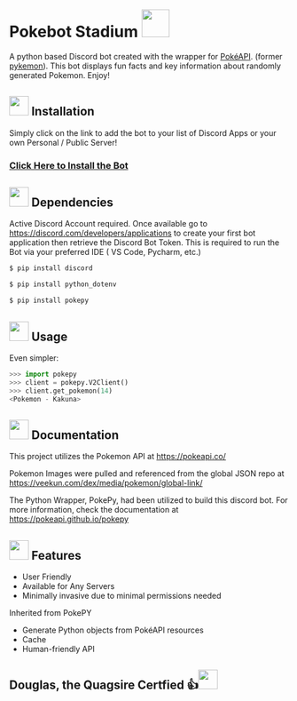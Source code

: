 # Pokebot Stadium <a href="https://pokeapi.co/api/v2/pokemon/wooper"><img src='https://veekun.com/dex/media/pokemon/global-link/194.png' height=50px/></a>

A python based Discord bot created with the wrapper for [PokéAPI](https://pokeapi.co). (former [pykemon](https://github.com/PokeAPI/pokepy/tree/bb72105f4c5402aaa5d4fd2b9c142bf9b678b254)). This bot displays fun facts and key
information about randomly generated Pokemon. Enjoy!

## <img src='https://veekun.com/dex/media/pokemon/icons/194.png' height=35px> Installation
Simply click on the link to add the bot to your list of Discord Apps or your own Personal / Public Server!
### <a href="https://discord.com/oauth2/authorize?client_id=1365402539423694848">Click Here to Install the Bot</a>

## <img src='https://veekun.com/dex/media/pokemon/icons/194.png' height=35px> Dependencies

Active Discord Account required. Once available go to https://discord.com/developers/applications to create your first bot application then retrieve the Discord Bot Token. 
This is required to run the Bot via your preferred IDE ( VS Code, Pycharm, etc.)


```sh
$ pip install discord
```

```sh
$ pip install python_dotenv
```
```sh
$ pip install pokepy
```

## <img src='https://veekun.com/dex/media/pokemon/icons/195.png' height=35px> Usage

Even simpler:

```python
>>> import pokepy
>>> client = pokepy.V2Client()
>>> client.get_pokemon(14)
<Pokemon - Kakuna>
```

## <img src='https://veekun.com/dex/media/pokemon/icons/194.png' height=35px>  Documentation

This project utilizes the Pokemon API at https://pokeapi.co/

Pokemon Images were pulled and referenced from the global JSON repo at https://veekun.com/dex/media/pokemon/global-link/

The Python Wrapper, PokePy, had been utilized to build this discord bot. 
For more information, check the documentation at https://pokeapi.github.io/pokepy

## <img src='https://veekun.com/dex/media/pokemon/icons/195.png' height=35px> Features

* User Friendly
* Available for Any Servers
* Minimally invasive due to minimal permissions needed

Inherited from PokePY
* Generate Python objects from PokéAPI resources
* Cache
* Human-friendly API

## Douglas, the Quagsire Certfied 👍<img src='https://veekun.com/dex/media/pokemon/icons/195.png' height=35px>